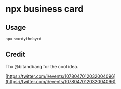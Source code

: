 # npx business card

## Usage

```bash
npx wordythebyrd
```

## Credit

 Thx @bitandbang for the cool idea.

[https://twitter.com/i/events/1078047012032004096](https://twitter.com/i/events/1078047012032004096)
